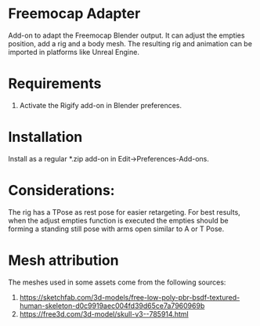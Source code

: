 # Freemocap Adapter
Add-on to adapt the Freemocap Blender output. It can adjust the empties position, add a rig and a body mesh. The resulting rig and animation can be imported in platforms like Unreal Engine.

# Requirements
1. Activate the Rigify add-on in Blender preferences.

# Installation
Install as a regular *.zip add-on in Edit->Preferences-Add-ons.

# Considerations:
The rig has a TPose as rest pose for easier retargeting.
For best results, when the adjust empties function is executed the empties should be forming a standing still pose with arms open similar to A or T Pose.

# Mesh attribution
The meshes used in some assets come from the following sources:
1. https://sketchfab.com/3d-models/free-low-poly-pbr-bsdf-textured-human-skeleton-d0c9919aec004fd39d65ce7a7960969b
2. https://free3d.com/3d-model/skull-v3--785914.html
